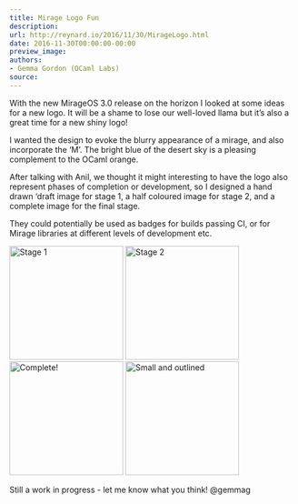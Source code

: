 ```yaml
---
title: Mirage Logo Fun
description:
url: http://reynard.io/2016/11/30/MirageLogo.html
date: 2016-11-30T00:00:00-00:00
preview_image:
authors:
- Gemma Gordon (OCaml Labs)
source:
---
```


<p>With the new MirageOS 3.0 release on the horizon I looked at some ideas for a new logo. It will be a shame to lose our well-loved llama but it&rsquo;s also a great time for a new shiny logo!</p>

<p>I wanted the design to evoke the blurry appearance of a mirage, and also incorporate the &lsquo;M&rsquo;. The bright blue of the desert sky is a pleasing complement to the OCaml orange.</p>

<p>After talking with Anil, we thought it might interesting to have the logo also represent phases of completion or development, so I designed a hand drawn &lsquo;draft image for stage 1, a half coloured image for stage 2, and a complete image for the final stage.</p>

<p>They could potentially be used as badges for builds passing CI, or for Mirage libraries at different levels of development etc.</p>

<p>
<img src="http://reynard.io/images/DraftMirageLogos/DraftMirageLogoStage1.png" alt="Stage 1" width="200"/>
<img src="http://reynard.io/images/DraftMirageLogos/DraftMirageLogoStage2.png" alt="Stage 2" width="200"/>
<br/>
<img src="http://reynard.io/images/DraftMirageLogos/DraftMirageLogoStage3.png" alt="Complete!" width="200"/>
<img src="http://reynard.io/images/DraftMirageLogos/DraftMirageLogoOutlineSmall.png" alt="Small and outlined" width="200"/>
</p>

<p>Still a work in progress - let me know what you think! @gemmag</p>

